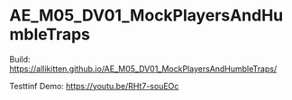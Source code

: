# AE_M05_DV01_MockPlayersAndHumbleTraps

 Build: https://allikitten.github.io/AE_M05_DV01_MockPlayersAndHumbleTraps/

Testtinf Demo: https://youtu.be/RHt7-souEOc
